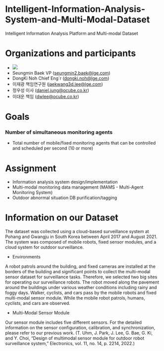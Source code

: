 # Intelligent-Information-Analysis-System-and-Multi-Modal-Dataset
Intelligent Information Analysis Platform and Multi-modal Dataset

# Organizations and participants
* ![](https://www.lge.co.kr/lgekor/asset/company/images/about/ci_img03.jpg)
* Seungmin Baek VP (seungmin2.baek@lge.com)
* DongKi Noh Chief Eng`r (dongki.noh@lge.com)
* 이재광 책임연구원 (jaekwang3d.lee@lge.com)
* 정우성 이사 (daniel.jung@ocube.co.kr)
* 이대운 책임 (dwlee@ocube.co.kr)

# Goals
### Number of simultaneous monitoring agents
* Total number of mobile/fixed monitoring agents that can be controlled and scheduled per second (10 or more)

# Assignment
* Information analysis system design/implementation
* Multi-modal monitoring data management (MAMS - Multi-Agent Monitoring System)
* Outdoor abnormal situation DB purification/tagging

# Information on our Dataset 
The dataset was collected using a cloud-based surveillance
system at Pohang and Gwangju in South Korea between
April 2017 and August 2021. The system was composed of
mobile robots, fixed sensor modules, and a cloud system for
outdoor surveillance.
* Environments

A robot patrols around the building, and fixed cameras
are installed at the borders of the building and significant
points to collect the multi-modal sensor dataset for
surveillance tasks. Therefore, we selected two big sites for
operating our surveillance robots. The
robot moved along the pavement around the buildings under
various weather conditions including rainy and foggy days.
Walker, cyclists, and cars pass by the mobile robots and fixed
multi-modal sensor module. While the mobile robot patrols,
humans, cyclists, and cars are observed.

* Multi-Modal Sensor Module

Our sensor module includes five different sensors. For the detailed information on the sensor
configuration, calibration, and synchronization, please refer
to our previous work. (T. Uhm, J. Park, J. Lee, G. Bae, G. Ki, and Y. Choi, “Design of
multimodal sensor module for outdoor robot surveillance system,”
Electronics, vol. 11, no. 14, p. 2214, 2022.)

